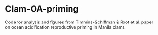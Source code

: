 # Clam-OA-priming
Code for analysis and figures from Timmins-Schiffman &amp; Root et al. paper on ocean acidification reproductive priming in Manila clams.
